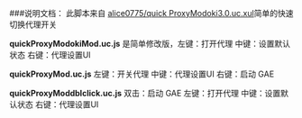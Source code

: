 ###说明文档：
此脚本来自 [alice0775/quick ProxyModoki3.0.uc.xul](https://github.com/alice0775/userChrome.js/blob/master/quickProxyModoki3.0.uc.xul)简单的快速切换代理开关


**quickProxyModokiMod.uc.js** 是简单修改版，左键：打开代理 中键：设置默认状态 右键：代理设置UI

**quickProxyMod.uc.js** 左键：开关代理 中键：代理设置UI 右键：启动 GAE

**quickProxyModdblclick.uc.js** 双击：启动 GAE 左键：打开代理 中键：设置默认状态 右键：代理设置UI